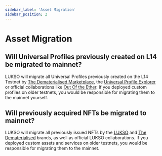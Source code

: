 ```yaml
---
sidebar_label: 'Asset Migration'
sidebar_position: 2
---
```


# Asset Migration

## Will Universal Profiles previously created on L14 be migrated to mainnet?

LUKSO will migrate all Universal Profiles previously created on the L14 Testnet by [The Dematerialised Marketplace](https://thedematerialised.com/), the [Universal Profile Explorer](https://universalprofile.cloud/) or official collaborations like [Out Of the Ether](https://outoftheether.net/). If you deployed custom profiles on older testnets, you would be responsible for migrating them to the mainnet yourself.

## Will previously acquired NFTs be migrated to mainnet?

LUKSO will migrate all previously issued NFTs by the [LUKSO](https://lukso.network/) and [The Dematerialised](https://thedematerialised.com/) brands, as well as official LUKSO collaborations. If you deployed custom assets and services on older testnets, you would be responsible for migrating them to the mainnet.
